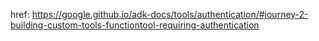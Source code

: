 

href: https://google.github.io/adk-docs/tools/authentication/#journey-2-building-custom-tools-functiontool-requiring-authentication